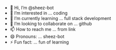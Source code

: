 - 👋 Hi, I’m @sheez-bot
- 👀 I’m interested in ... coding
- 🌱 I’m currently learning ... full stack development
- 💞️ I’m looking to collaborate on ... github
- 📫 How to reach me ... from link
- 😄 Pronouns: ... sheez-bot
- ⚡ Fun fact: ... fun of learning

<!---
sheez-bot/sheez-bot is a ✨ special ✨ repository because its `README.md` (this file) appears on your GitHub profile.
You can click the Preview link to take a look at your changes.
--->
